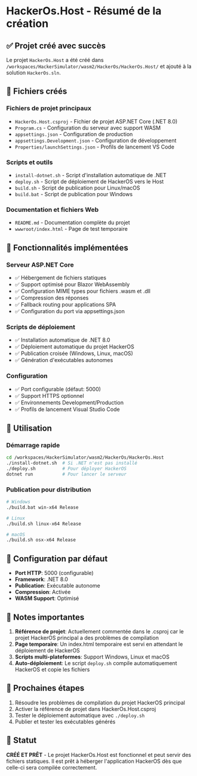 # HackerOs.Host - Résumé de la création

## ✅ Projet créé avec succès

Le projet `HackerOs.Host` a été créé dans `/workspaces/HackerSimulator/wasm2/HackerOs/HackerOs.Host/` et ajouté à la solution `HackerOs.sln`.

## 📁 Fichiers créés

### Fichiers de projet principaux
- `HackerOs.Host.csproj` - Fichier de projet ASP.NET Core (.NET 8.0)
- `Program.cs` - Configuration du serveur avec support WASM
- `appsettings.json` - Configuration de production
- `appsettings.Development.json` - Configuration de développement
- `Properties/launchSettings.json` - Profils de lancement VS Code

### Scripts et outils
- `install-dotnet.sh` - Script d'installation automatique de .NET
- `deploy.sh` - Script de déploiement de HackerOS vers le Host
- `build.sh` - Script de publication pour Linux/macOS
- `build.bat` - Script de publication pour Windows

### Documentation et fichiers Web
- `README.md` - Documentation complète du projet
- `wwwroot/index.html` - Page de test temporaire

## 🎯 Fonctionnalités implémentées

### Serveur ASP.NET Core
- ✅ Hébergement de fichiers statiques
- ✅ Support optimisé pour Blazor WebAssembly
- ✅ Configuration MIME types pour fichiers .wasm et .dll
- ✅ Compression des réponses
- ✅ Fallback routing pour applications SPA
- ✅ Configuration du port via appsettings.json

### Scripts de déploiement
- ✅ Installation automatique de .NET 8.0
- ✅ Déploiement automatique du projet HackerOS
- ✅ Publication croisée (Windows, Linux, macOS)
- ✅ Génération d'exécutables autonomes

### Configuration
- ✅ Port configurable (défaut: 5000)
- ✅ Support HTTPS optionnel
- ✅ Environnements Development/Production
- ✅ Profils de lancement Visual Studio Code

## 🚀 Utilisation

### Démarrage rapide
```bash
cd /workspaces/HackerSimulator/wasm2/HackerOs/HackerOs.Host
./install-dotnet.sh  # Si .NET n'est pas installé
./deploy.sh          # Pour déployer HackerOS
dotnet run           # Pour lancer le serveur
```

### Publication pour distribution
```bash
# Windows
./build.bat win-x64 Release

# Linux  
./build.sh linux-x64 Release

# macOS
./build.sh osx-x64 Release
```

## 🔧 Configuration par défaut

- **Port HTTP**: 5000 (configurable)
- **Framework**: .NET 8.0
- **Publication**: Exécutable autonome
- **Compression**: Activée
- **WASM Support**: Optimisé

## 📝 Notes importantes

1. **Référence de projet**: Actuellement commentée dans le .csproj car le projet HackerOS principal a des problèmes de compilation
2. **Page temporaire**: Un index.html temporaire est servi en attendant le déploiement de HackerOS
3. **Scripts multi-plateformes**: Support Windows, Linux et macOS
4. **Auto-déploiement**: Le script `deploy.sh` compile automatiquement HackerOS et copie les fichiers

## 🔄 Prochaines étapes

1. Résoudre les problèmes de compilation du projet HackerOS principal
2. Activer la référence de projet dans HackerOs.Host.csproj
3. Tester le déploiement automatique avec `./deploy.sh`
4. Publier et tester les exécutables générés

## 🎉 Statut

**CRÉÉ ET PRÊT** - Le projet HackerOs.Host est fonctionnel et peut servir des fichiers statiques. Il est prêt à héberger l'application HackerOS dès que celle-ci sera compilée correctement.
